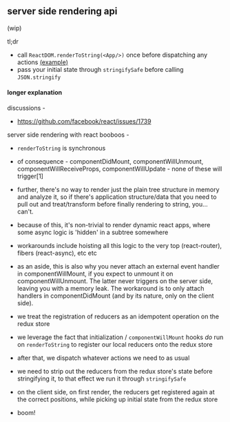 server side rendering api
---

(wip)

tl;dr

- call `ReactDOM.renderToString(<App/>)` once before dispatching any actions [(example)](https://github.com/threepointone/redux-react-local/blob/master/example/server.js)
- pass your initial state through `stringifySafe` before calling `JSON.stringify`


#### longer explanation

discussions -
 - https://github.com/facebook/react/issues/1739

server side rendering with react booboos -

- `renderToString` is synchronous
- of consequence - componentDidMount, componentWillUnmount, componentWillReceiveProps, componentWillUpdate - none of these will trigger[1]
- further, there's no way to render just the plain tree structure in memory and analyze it, so if there's application structure/data that you need to pull out and treat/transform before finally rendering to string, you... can't.
- because of this, it's non-trivial to render dynamic react apps, where some async logic is 'hidden' in a subtree somewhere
- workarounds include hoisting all this logic to the very top (react-router), fibers (react-async), etc etc
- as an aside, this is also why you never attach an external event handler in componentWillMount, if you expect to unmount it on componentWillUnmount. The latter never triggers on the server side, leaving you with a memory leak. The workaround is to only attach handlers in componentDidMount (and by its nature, only on the client side).

- we treat the registration of reducers as an idempotent operation on the redux store
- we leverage the fact that initialization / `componentWillMount` hooks _do_ run on `renderToString` to register our local reducers onto the redux store

- after that, we dispatch whatever actions we need to as usual
- we need to strip out the reducers from the redux store's state before stringifying it, to that effect we run it through `stringifySafe`
- on the client side, on first render, the reducers get registered again at the correct positions, while picking up initial state from the redux store
- boom!

